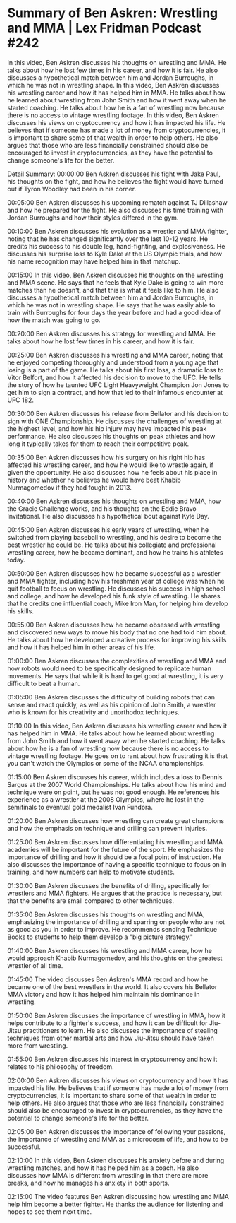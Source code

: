 # Summary of Ben Askren: Wrestling and MMA | Lex Fridman Podcast #242

In this video, Ben Askren discusses his thoughts on wrestling and MMA. He talks about how he lost few times in his career, and how it is fair. He also discusses a hypothetical match between him and Jordan Burroughs, in which he was not in wrestling shape.
In this video, Ben Askren discusses his wrestling career and how it has helped him in MMA. He talks about how he learned about wrestling from John Smith and how it went away when he started coaching. He talks about how he is a fan of wrestling now because there is no access to vintage wrestling footage.
In this video, Ben Askren discusses his views on cryptocurrency and how it has impacted his life. He believes that if someone has made a lot of money from cryptocurrencies, it is important to share some of that wealth in order to help others. He also argues that those who are less financially constrained should also be encouraged to invest in cryptocurrencies, as they have the potential to change someone's life for the better.

Detail Summary: 
00:00:00
Ben Askren discusses his fight with Jake Paul, his thoughts on the fight, and how he believes the fight would have turned out if Tyron Woodley had been in his corner.

00:05:00
Ben Askren discusses his upcoming rematch against TJ Dillashaw and how he prepared for the fight. He also discusses his time training with Jordan Burroughs and how their styles differed in the gym.

00:10:00
Ben Askren discusses his evolution as a wrestler and MMA fighter, noting that he has changed significantly over the last 10-12 years. He credits his success to his double leg, hand-fighting, and explosiveness. He discusses his surprise loss to Kyle Dake at the US Olympic trials, and how his name recognition may have helped him in that matchup.

00:15:00
In this video, Ben Askren discusses his thoughts on the wrestling and MMA scene. He says that he feels that Kyle Dake is going to win more matches than he doesn't, and that this is what it feels like to him. He also discusses a hypothetical match between him and Jordan Burroughs, in which he was not in wrestling shape. He says that he was easily able to train with Burroughs for four days the year before and had a good idea of how the match was going to go.

00:20:00
Ben Askren discusses his strategy for wrestling and MMA. He talks about how he lost few times in his career, and how it is fair.

00:25:00
Ben Askren discusses his wrestling and MMA career, noting that he enjoyed competing thoroughly and understood from a young age that losing is a part of the game. He talks about his first loss, a dramatic loss to Vitor Belfort, and how it affected his decision to move to the UFC. He tells the story of how he taunted UFC Light Heavyweight Champion Jon Jones to get him to sign a contract, and how that led to their infamous encounter at UFC 182.

00:30:00
Ben Askren discusses his release from Bellator and his decision to sign with ONE Championship. He discusses the challenges of wrestling at the highest level, and how his hip injury may have impacted his peak performance. He also discusses his thoughts on peak athletes and how long it typically takes for them to reach their competitive peak.

00:35:00
Ben Askren discusses how his surgery on his right hip has affected his wrestling career, and how he would like to wrestle again, if given the opportunity. He also discusses how he feels about his place in history and whether he believes he would have beat Khabib Nurmagomedov if they had fought in 2013.

00:40:00
Ben Askren discusses his thoughts on wrestling and MMA, how the Gracie Challenge works, and his thoughts on the Eddie Bravo Invitational. He also discusses his hypothetical bout against Kyle Day.

00:45:00
Ben Askren discusses his early years of wrestling, when he switched from playing baseball to wrestling, and his desire to become the best wrestler he could be. He talks about his collegiate and professional wrestling career, how he became dominant, and how he trains his athletes today.

00:50:00
Ben Askren discusses how he became successful as a wrestler and MMA fighter, including how his freshman year of college was when he quit football to focus on wrestling. He discusses his success in high school and college, and how he developed his funk style of wrestling. He shares that he credits one influential coach, Mike Iron Man, for helping him develop his skills.

00:55:00
Ben Askren discusses how he became obsessed with wrestling and discovered new ways to move his body that no one had told him about. He talks about how he developed a creative process for improving his skills and how it has helped him in other areas of his life.

01:00:00
Ben Askren discusses the complexities of wrestling and MMA and how robots would need to be specifically designed to replicate human movements. He says that while it is hard to get good at wrestling, it is very difficult to beat a human.

01:05:00
Ben Askren discusses the difficulty of building robots that can sense and react quickly, as well as his opinion of John Smith, a wrestler who is known for his creativity and unorthodox techniques.

01:10:00
In this video, Ben Askren discusses his wrestling career and how it has helped him in MMA. He talks about how he learned about wrestling from John Smith and how it went away when he started coaching. He talks about how he is a fan of wrestling now because there is no access to vintage wrestling footage. He goes on to rant about how frustrating it is that you can't watch the Olympics or some of the NCAA championships.

01:15:00
Ben Askren discusses his career, which includes a loss to Dennis Sargus at the 2007 World Championships. He talks about how his mind and technique were on point, but he was not good enough. He references his experience as a wrestler at the 2008 Olympics, where he lost in the semifinals to eventual gold medalist Ivan Fundora.

01:20:00
Ben Askren discusses how wrestling can create great champions and how the emphasis on technique and drilling can prevent injuries.

01:25:00
Ben Askren discusses how differentiating his wrestling and MMA academies will be important for the future of the sport. He emphasizes the importance of drilling and how it should be a focal point of instruction. He also discusses the importance of having a specific technique to focus on in training, and how numbers can help to motivate students.

01:30:00
Ben Askren discusses the benefits of drilling, specifically for wrestlers and MMA fighters. He argues that the practice is necessary, but that the benefits are small compared to other techniques.

01:35:00
Ben Askren discusses his thoughts on wrestling and MMA, emphasizing the importance of drilling and sparring on people who are not as good as you in order to improve. He recommends sending Technique Books to students to help them develop a "big picture strategy."

01:40:00
Ben Askren discusses his wrestling and MMA career, how he would approach Khabib Nurmagomedov, and his thoughts on the greatest wrestler of all time.

01:45:00
The video discusses Ben Askren's MMA record and how he became one of the best wrestlers in the world. It also covers his Bellator MMA victory and how it has helped him maintain his dominance in wrestling.

01:50:00
Ben Askren discusses the importance of wrestling in MMA, how it helps contribute to a fighter's success, and how it can be difficult for Jiu-Jitsu practitioners to learn. He also discusses the importance of stealing techniques from other martial arts and how Jiu-Jitsu should have taken more from wrestling.

01:55:00
Ben Askren discusses his interest in cryptocurrency and how it relates to his philosophy of freedom.

02:00:00
Ben Askren discusses his views on cryptocurrency and how it has impacted his life. He believes that if someone has made a lot of money from cryptocurrencies, it is important to share some of that wealth in order to help others. He also argues that those who are less financially constrained should also be encouraged to invest in cryptocurrencies, as they have the potential to change someone's life for the better.

02:05:00
Ben Askren discusses the importance of following your passions, the importance of wrestling and MMA as a microcosm of life, and how to be successful.

02:10:00
In this video, Ben Askren discusses his anxiety before and during wrestling matches, and how it has helped him as a coach. He also discusses how MMA is different from wrestling in that there are more breaks, and how he manages his anxiety in both sports.

02:15:00
The video features Ben Askren discussing how wrestling and MMA help him become a better fighter. He thanks the audience for listening and hopes to see them next time.

